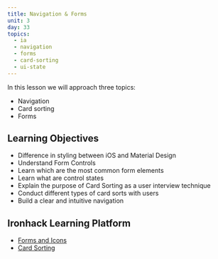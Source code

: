```yaml
---
title: Navigation & Forms
unit: 3
day: 33
topics:
  - ia
  - navigation
  - forms
  - card-sorting
  - ui-state
---
```


In this lesson we will approach three topics:

- Navigation
- Card sorting
- Forms


Learning Objectives
---------
- Difference in styling between iOS and Material Design
- Understand Form Controls
- Learn which are the most common form elements
- Learn what are control states
- Explain the purpose of Card Sorting as a user interview technique
- Conduct different types of card sorts with users
- Build a clear and intuitive navigation


Ironhack Learning Platform
----------

- [Forms and Icons](http://learn.ironhack.com/#/learning_unit/7089)
- [Card Sorting](http://learn.ironhack.com/#/learning_unit/7037)
